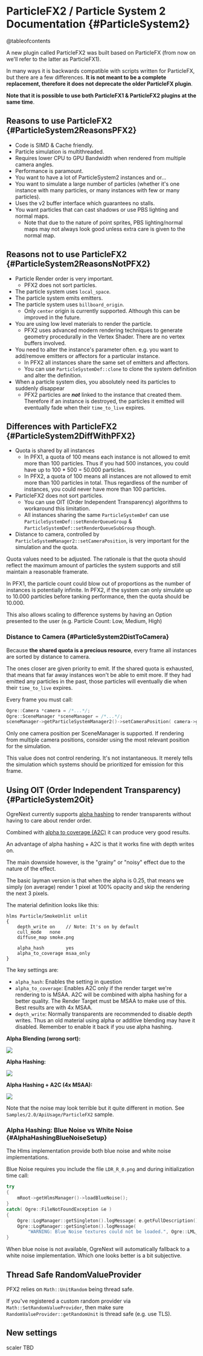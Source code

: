 # ParticleFX2 / Particle System 2 Documentation {#ParticleSystem2}

@tableofcontents

A new plugin called ParticleFX2 was built based on ParticleFX (from now on we'll refer to the latter as ParticleFX1).

In many ways it is backwards compatible with scripts written for ParticleFX, but there are a few differences. **It is not meant to be a complete replacement, therefore it does not deprecate the older ParticleFX plugin**.

**Note that it is possible to use both ParticleFX1 & ParticleFX2 plugins at the same time**.

## Reasons to use ParticleFX2 {#ParticleSystem2ReasonsPFX2}

- Code is SIMD & Cache friendly.
- Particle simulation is multithreaded.
- Requires lower CPU to GPU Bandwidth when rendered from multiple camera angles.
- Performance is paramount.
- You want to have a lot of ParticleSystem2 instances and or...
- You want to simulate a large number of particles (whether it's one instance with many particles, or many instances with few or many particles).
- Uses the v2 buffer interface which guarantees no stalls.
- You want particles that can cast shadows or use PBS lighting and normal maps.
   - Note that due to the nature of point sprites, PBS lighting/normal maps may not always look good unless extra care is given to the normal map.

## Reasons not to use ParticleFX2 {#ParticleSystem2ReasonsNotPFX2}

- Particle Render order is very important.
   - PFX2 does not sort particles.
- The particle system uses `local_space`.
- The particle system emits emitters.
- The particle system uses `billboard_origin`.
   - Only `center` origin is currently supported. Although this can be improved in the future.
- You are using low level materials to render the particle.
   - PFX2 uses advanced modern rendering techniques to generate geometry procedurally in the Vertex Shader. There are no vertex buffers involved.
- You need to alter the instance's parameter often. e.g. you want to add/remove emitters or affectors for a particular instance.
   - In PFX2 all instances share the same set of emitters and affectors.
   - You can use `ParticleSystemDef::clone` to clone the system definition and alter the definition.
- When a particle system dies, you absolutely need its particles to suddenly disappear
   - PFX2 particles are ***not*** linked to the instance that created them. Therefore if an instance is destroyed, the particles it emitted will eventually fade when their `time_to_live` expires.

## Differences with ParticleFX2 {#ParticleSystem2DiffWithPFX2}

- Quota is shared by all instances
   - In PFX1, a quota of 100 means each instance is not allowed to emit more than 100 particles. Thus if you had 500 instances, you could have up to 100 * 500 = 50.000 particles.
   - In PFX2, a quota of 100 means all instances are not allowed to emit more than 100 particles in total. Thus regardless of the number of instances, you could never have more than 100 particles.
- ParticleFX2 does not sort particles.
   - You can use OIT (Order Independent Transparency) algorithms to workaround this limitation.
   - All instances sharing the same `ParticleSystemDef` can use `ParticleSystemDef::setRenderQueueGroup` & `ParticleSystemDef::setRenderQueueSubGroup` though.
- Distance to camera, controlled by `ParticleSystemManager2::setCameraPosition`, is very important for the simulation and the quota.

Quota values need to be adjusted. The rationale is that the quota should reflect the maximum amount of particles the system supports and still maintain a reasonable framerate.

In PFX1, the particle count could blow out of proportions as the number of instances is potentially infinite. In PFX2, if the system can only simulate up to 10.000 particles before tanking performance, then the quota should be 10.000.

This also allows scaling to difference systems by having an Option presented to the user (e.g. Particle Count: Low, Medium, High)

### Distance to Camera {#ParticleSystem2DistToCamera}

Because **the shared quota is a precious resource**, every frame all instances are sorted by distance to camera.

The ones closer are given priority to emit. If the shared quota is exhausted, that means that far away instances won't be able to emit more. If they had emitted any particles in the past, those particles will eventually die when their `time_to_live` expires.

Every frame you must call:

```cpp
Ogre::Camera *camera = /*...*/;
Ogre::SceneManager *sceneManager = /*...*/;
sceneManager->getParticleSystemManager2()->setCameraPosition( camera->getDerivedPosition() );
```

Only one camera position per SceneManager is supported.
If rendering from multiple camera positions, consider using the most relevant position for the simulation.

This value does not control rendering. It's not instantaneous. It merely tells the simulation which systems should be prioritized for emission for this frame.

## Using OIT (Order Independent Transparency) {#ParticleSystem2Oit}

OgreNext currently supports [alpha hashing](https://casual-effects.com/research/Wyman2017Hashed/index.html) to render transparents without having to care about render order.

Combined with [alpha to coverage (A2C)](https://bgolus.medium.com/anti-aliased-alpha-test-the-esoteric-alpha-to-coverage-8b177335ae4f) it can produce very good results.

An advantage of alpha hashing + A2C is that it works fine with depth writes on.

The main downside however, is the "grainy" or "noisy" effect due to the nature of the effect.

The basic layman version is that when the alpha is 0.25, that means we simply (on average) render 1 pixel at 100% opacity and skip the rendering the next 3 pixels.

The material definition looks like this:

```
hlms Particle/SmokeUnlit unlit
{
	depth_write	on    // Note: It's on by default
	cull_mode	none
	diffuse_map smoke.png

	alpha_hash        yes
	alpha_to_coverage msaa_only
}
```

The key settings are:

 - `alpha_hash`: Enables the setting in question
 - `alpha_to_coverage`: Enables A2C only if the render target we're rendering to is MSAA. A2C will be combined with alpha hashing for a better quality. The Render Target must be MSAA to make use of this. Best results are with 4x MSAA.
 - `depth_write`: Normally transparents are recommended to disable depth writes. Thus an old material using alpha or additive blending may have it disabled. Remember to enable it back if you use alpha hashing.


**Alpha Blending (wrong sort):**

![](ParticleFX2/AlphaBlend.jpg)

**Alpha Hashing:**

![](ParticleFX2/AlphaHash.jpg)

**Alpha Hashing + A2C (4x MSAA):**

![](ParticleFX2/AlphaHashA2C.jpg)

Note that the noise may look terrible but it quite different in motion. See `Samples/2.0/ApiUsage/ParticleFX2` sample.

### Alpha Hashing: Blue Noise vs White Noise {#AlphaHashingBlueNoiseSetup}

The Hlms implementation provide both blue noise and white noise implementations.

Blue Noise requires you include the file `LDR_R_0.png` and during initialization time call:

```cpp
try
{
    mRoot->getHlmsManager()->loadBlueNoise();
}
catch( Ogre::FileNotFoundException &e )
{
    Ogre::LogManager::getSingleton().logMessage( e.getFullDescription(), Ogre::LML_CRITICAL );
    Ogre::LogManager::getSingleton().logMessage(
        "WARNING: Blue Noise textures could not be loaded.", Ogre::LML_CRITICAL );
}
```

When blue noise is not available, OgreNext will automatically fallback to a white noise implementation.
Which one looks better is a bit subjective.

## Thread Safe RandomValueProvider

PFX2 relies on `Math::UnitRandom` being thread safe.

If you've registered a custom random provider via `Math::SetRandomValueProvider`, then make sure `RandomValueProvider::getRandomUnit` is thread safe (e.g. use TLS).

## New settings

scaler TBD
